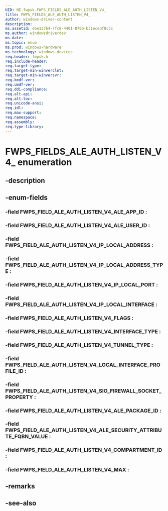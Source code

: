 ```yaml
---
UID: NE.fwpsk.FWPS_FIELDS_ALE_AUTH_LISTEN_V4_
title: FWPS_FIELDS_ALE_AUTH_LISTEN_V4_
author: windows-driver-content
description: 
ms.assetid: dee13764-7fc8-4401-870b-b31ecedf8c3c
ms.author: windowsdriverdev
ms.date: 
ms.topic: enum
ms.prod: windows-hardware
ms.technology: windows-devices
req.header: fwpsk.h
req.include-header:
req.target-type:
req.target-min-winverclnt:
req.target-min-winversvr:
req.kmdf-ver:
req.umdf-ver:
req.ddi-compliance:
req.alt-api:
req.alt-loc:
req.unicode-ansi:
req.idl:
req.max-support:
req.namespace:
req.assembly:
req.type-library:
---
```


# FWPS_FIELDS_ALE_AUTH_LISTEN_V4_ enumeration

## -description



## -enum-fields

### -field FWPS_FIELD_ALE_AUTH_LISTEN_V4_ALE_APP_ID : 
### -field FWPS_FIELD_ALE_AUTH_LISTEN_V4_ALE_USER_ID : 
### -field FWPS_FIELD_ALE_AUTH_LISTEN_V4_IP_LOCAL_ADDRESS : 
### -field FWPS_FIELD_ALE_AUTH_LISTEN_V4_IP_LOCAL_ADDRESS_TYPE : 
### -field FWPS_FIELD_ALE_AUTH_LISTEN_V4_IP_LOCAL_PORT : 
### -field FWPS_FIELD_ALE_AUTH_LISTEN_V4_IP_LOCAL_INTERFACE : 
### -field FWPS_FIELD_ALE_AUTH_LISTEN_V4_FLAGS : 
### -field FWPS_FIELD_ALE_AUTH_LISTEN_V4_INTERFACE_TYPE : 
### -field FWPS_FIELD_ALE_AUTH_LISTEN_V4_TUNNEL_TYPE : 
### -field FWPS_FIELD_ALE_AUTH_LISTEN_V4_LOCAL_INTERFACE_PROFILE_ID : 
### -field FWPS_FIELD_ALE_AUTH_LISTEN_V4_SIO_FIREWALL_SOCKET_PROPERTY : 
### -field FWPS_FIELD_ALE_AUTH_LISTEN_V4_ALE_PACKAGE_ID : 
### -field FWPS_FIELD_ALE_AUTH_LISTEN_V4_ALE_SECURITY_ATTRIBUTE_FQBN_VALUE : 
### -field FWPS_FIELD_ALE_AUTH_LISTEN_V4_COMPARTMENT_ID : 
### -field FWPS_FIELD_ALE_AUTH_LISTEN_V4_MAX : 

## -remarks

## -see-also